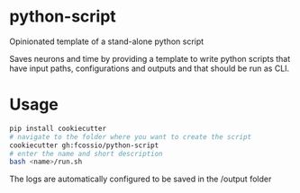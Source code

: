 # python-script
Opinionated template of a stand-alone python script

Saves neurons and time by providing a template to write python scripts that have
input paths, configurations and outputs and that should be run as CLI.

# Usage
```bash
pip install cookiecutter
# navigate to the folder where you want to create the script
cookiecutter gh:fcossio/python-script
# enter the name and short description
bash <name>/run.sh
```

The logs are automatically configured to be saved in the <name>/output folder
